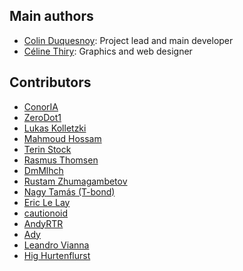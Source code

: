 Main authors
------------

- [Colin Duquesnoy](https://gitlab.com/ColinDuquesnoy): Project lead and main developer
- [Céline Thiry](https://github.com/CelineThiry): Graphics and web designer

Contributors
------------

- [ConorIA](https://github.com/ConorIA)
- [ZeroDot1](https://gitlab.com/ZeroDot1)
- [Lukas Kolletzki](https://github.com/kolletzki)
- [Mahmoud Hossam](https://github.com/mahmoudhossam)
- [Terin Stock](https://github.com/terinjokes)
- [Rasmus Thomsen](https://github.com/Cogitri)
- [DmMlhch](https://github.com/DmMlhch)
- [Rustam Zhumagambetov](https://gitlab.com/rustamzh)
- [Nagy Tamás (T-bond)](https://github.com/T-bond)
- [Eric Le Lay](https://gitlab.com/elelay)
- [cautionoid](https://gitlab.com/cautionoid)
- [AndyRTR](https://gitlab.com/andyrtr)
- [Ady](https://gitlab.com/adynemo)
- [Leandro Vianna](https://gitlab.com/leandrovianna)
- [Hig Hurtenflurst](https://gitlab.com/highurtenflurst)
